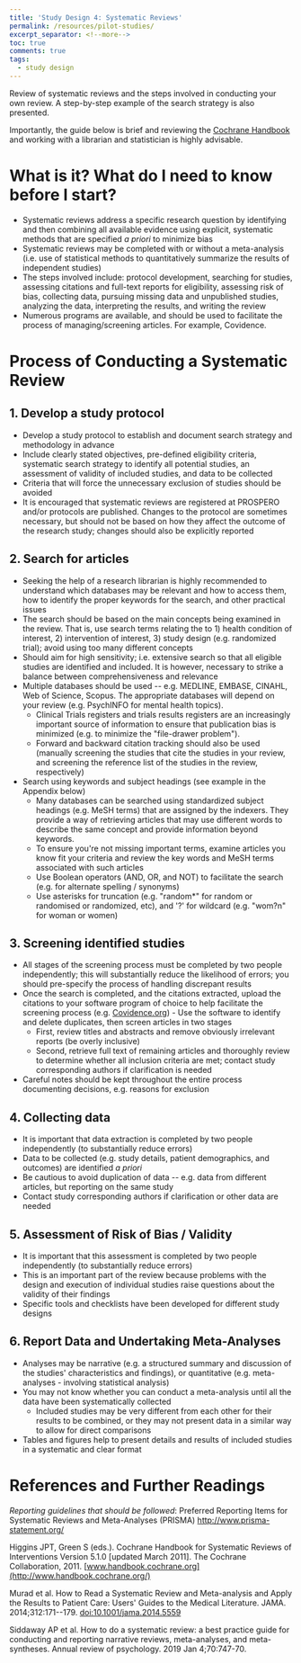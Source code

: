 ```yaml
---
title: 'Study Design 4: Systematic Reviews'
permalink: /resources/pilot-studies/
excerpt_separator: <!--more-->
toc: true
comments: true
tags:
  - study design
---
```


Review of systematic reviews and the steps involved in conducting your own review. A step-by-step example of the search strategy is also presented.<!--more-->

Importantly, the guide below is brief and reviewing the [Cochrane Handbook](http://www.handbook.cochrane.org/) and working with a librarian and statistician is highly advisable. 


# What is it? What do I need to know before I start?

-   Systematic reviews address a specific research question by identifying and then combining all available evidence using explicit, systematic methods that are specified *a priori* to minimize bias
-   Systematic reviews may be completed with or without a meta-analysis (i.e. use of statistical methods to quantitatively summarize the results of independent studies)
-   The steps involved include: protocol development, searching for studies, assessing citations and full-text reports for eligibility, assessing risk of bias, collecting data, pursuing missing data and unpublished studies, analyzing the data, interpreting the results, and writing the review
-   Numerous programs are available, and should be used to facilitate the process of managing/screening articles. For example, Covidence.



# Process of Conducting a Systematic Review

## 1. Develop a study protocol
-   Develop a study protocol to establish and document search strategy and methodology in advance
-   Include clearly stated objectives, pre-defined eligibility criteria, systematic search strategy to identify all potential studies, an assessment of validity of included studies, and data to be collected
-   Criteria that will force the unnecessary exclusion of studies should be avoided
-   It is encouraged that systematic reviews are registered at PROSPERO and/or protocols are published. Changes to the protocol are sometimes necessary, but should not be based on how they affect the outcome of the research study; changes should also be explicitly reported


## 2. Search for articles
-   Seeking the help of a research librarian is highly recommended to understand which databases may be relevant and how to access them, how to identify the proper keywords for the search, and other practical issues
-   The search should be based on the main concepts being examined in the review. That is, use search terms relating the to 1) health condition of interest, 2) intervention of interest, 3) study design (e.g. randomized trial); avoid using too many different concepts
-   Should aim for high sensitivity; i.e. extensive search so that all eligible studies are identified and included. It is however, necessary to strike a balance between comprehensiveness and relevance
-   Multiple databases should be used -- e.g. MEDLINE, EMBASE, CINAHL, Web of Science, Scopus. The appropriate databases will depend on your review (e.g. PsychINFO for mental health topics).
    -   Clinical Trials registers and trials results registers are an increasingly important source of information to ensure that publication bias is minimized (e.g. to minimize the "file-drawer problem").
    -   Forward and backward citation tracking should also be used (manually screening the studies that cite the studies in your review, and screening the reference list of the studies in the review, respectively)
-   Search using keywords and subject headings (see example in the Appendix below)
    -   Many databases can be searched using standardized subject headings (e.g. MeSH terms) that are assigned by the indexers. They provide a way of retrieving articles that may use different words to describe the same concept and provide information beyond keywords.
    -   To ensure you're not missing important terms, examine articles you know fit your criteria and review the key words and MeSH terms associated with such articles
    -   Use Boolean operators (AND, OR, and NOT) to facilitate the search (e.g. for alternate spelling / synonyms)
    -   Use asterisks for truncation (e.g. "random\*" for random or randomised or randomized, etc), and '?' for wildcard (e.g. "wom?n" for woman or women)


## 3. Screening identified studies
-   All stages of the screening process must be completed by two people independently; this will substantially reduce the likelihood of errors; you should pre-specify the process of handling discrepant results
-    Once the search is completed, and the citations extracted, upload the citations to your software program of choice to help facilitate the screening process (e.g. [Covidence.org](https://covidence.org/))
    -   Use the software to identify and delete duplicates, then screen articles in two stages
        -   First, review titles and abstracts and remove obviously irrelevant reports (be overly inclusive)
        -   Second, retrieve full text of remaining articles and thoroughly review to determine whether all inclusion criteria are met; contact study corresponding authors if clarification is needed
-   Careful notes should be kept throughout the entire process documenting decisions, e.g. reasons for exclusion


## 4. Collecting data
-   It is important that data extraction is completed by two people independently (to substantially reduce errors)
-    Data to be collected (e.g. study details, patient demographics, and outcomes) are identified *a priori*
-   Be cautious to avoid duplication of data -- e.g. data from different articles, but reporting on the same study
-   Contact study corresponding authors if clarification or other data are needed


## 5. Assessment of Risk of Bias / Validity
-   It is important that this assessment is completed by two people independently (to substantially reduce errors)
-   This is an important part of the review because problems with the design and execution of individual studies raise questions about the validity of their findings
-   Specific tools and checklists have been developed for different study designs



## 6. Report Data and Undertaking Meta-Analyses
-   Analyses may be narrative (e.g. a structured summary and discussion of the studies' characteristics and findings), or quantitative (e.g. meta-analyses - involving statistical analysis)
-   You may not know whether you can conduct a meta-analysis until all the data have been systematically collected
    -   Included studies may be very different from each other for their results to be combined, or they may not present data in a similar way to allow for direct comparisons
-   Tables and figures help to present details and results of included studies in a systematic and clear format


# References and Further Readings
*Reporting guidelines that should be followed*: Preferred Reporting Items for Systematic Reviews and Meta-Analyses (PRISMA) <http://www.prisma-statement.org/>

Higgins JPT, Green S (eds.). Cochrane Handbook for Systematic Reviews of Interventions Version 5.1.0 [updated March 2011]. The Cochrane Collaboration, 2011. [www.handbook.cochrane.org](http://www.handbook.cochrane.org/)

Murad et al. How to Read a Systematic Review and Meta-analysis and Apply the Results to Patient Care: Users' Guides to the Medical Literature. JAMA. 2014;312:171--179. <doi:10.1001/jama.2014.5559>

Siddaway AP et al. How to do a systematic review: a best practice guide for conducting and reporting narrative reviews, meta-analyses, and meta-syntheses. Annual review of psychology. 2019 Jan 4;70:747-70.
